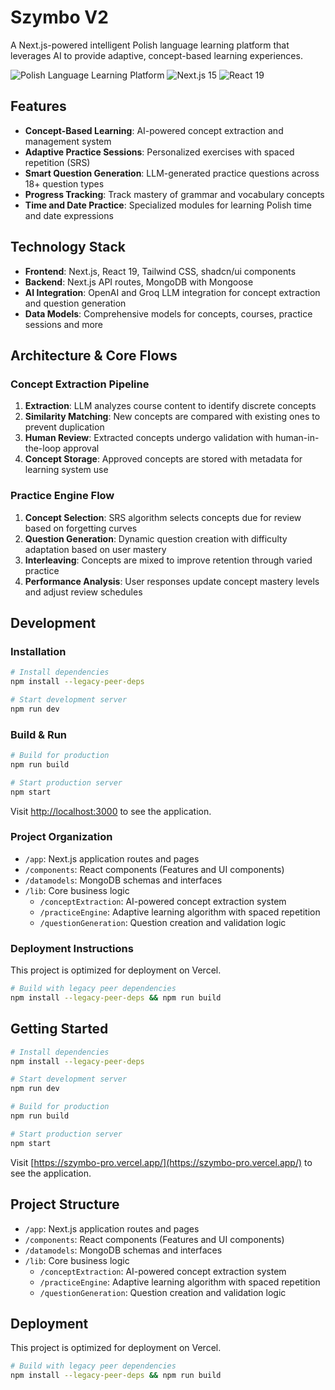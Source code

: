 # Szymbo V2

A Next.js-powered intelligent Polish language learning platform that leverages AI to provide adaptive, concept-based learning experiences.

![Polish Language Learning Platform](https://img.shields.io/badge/Learning-Polish-red)
![Next.js 15](https://img.shields.io/badge/Next.js-15-black)
![React 19](https://img.shields.io/badge/React-19-blue)

## Features

- **Concept-Based Learning**: AI-powered concept extraction and management system
- **Adaptive Practice Sessions**: Personalized exercises with spaced repetition (SRS)
- **Smart Question Generation**: LLM-generated practice questions across 18+ question types
- **Progress Tracking**: Track mastery of grammar and vocabulary concepts
- **Time and Date Practice**: Specialized modules for learning Polish time and date expressions

## Technology Stack

- **Frontend**: Next.js, React 19, Tailwind CSS, shadcn/ui components
- **Backend**: Next.js API routes, MongoDB with Mongoose
- **AI Integration**: OpenAI and Groq LLM integration for concept extraction and question generation
- **Data Models**: Comprehensive models for concepts, courses, practice sessions and more

## Architecture & Core Flows

### Concept Extraction Pipeline

1. **Extraction**: LLM analyzes course content to identify discrete concepts
2. **Similarity Matching**: New concepts are compared with existing ones to prevent duplication
3. **Human Review**: Extracted concepts undergo validation with human-in-the-loop approval
4. **Concept Storage**: Approved concepts are stored with metadata for learning system use

### Practice Engine Flow

1. **Concept Selection**: SRS algorithm selects concepts due for review based on forgetting curves
2. **Question Generation**: Dynamic question creation with difficulty adaptation based on user mastery
3. **Interleaving**: Concepts are mixed to improve retention through varied practice
4. **Performance Analysis**: User responses update concept mastery levels and adjust review schedules

## Development

### Installation

```bash
# Install dependencies
npm install --legacy-peer-deps

# Start development server
npm run dev
```

### Build & Run

```bash
# Build for production
npm run build

# Start production server
npm start
```

Visit [http://localhost:3000](http://localhost:3000) to see the application.

### Project Organization

- `/app`: Next.js application routes and pages
- `/components`: React components (Features and UI components)
- `/datamodels`: MongoDB schemas and interfaces
- `/lib`: Core business logic
  - `/conceptExtraction`: AI-powered concept extraction system
  - `/practiceEngine`: Adaptive learning algorithm with spaced repetition
  - `/questionGeneration`: Question creation and validation logic

### Deployment Instructions

This project is optimized for deployment on Vercel.

```bash
# Build with legacy peer dependencies
npm install --legacy-peer-deps && npm run build
```

## Getting Started

```bash
# Install dependencies
npm install --legacy-peer-deps

# Start development server
npm run dev

# Build for production
npm run build

# Start production server
npm start
```

Visit [https://szymbo-pro.vercel.app/](https://szymbo-pro.vercel.app/) to see the application.

## Project Structure

- `/app`: Next.js application routes and pages
- `/components`: React components (Features and UI components)
- `/datamodels`: MongoDB schemas and interfaces
- `/lib`: Core business logic
  - `/conceptExtraction`: AI-powered concept extraction system
  - `/practiceEngine`: Adaptive learning algorithm with spaced repetition
  - `/questionGeneration`: Question creation and validation logic

## Deployment

This project is optimized for deployment on Vercel.

```bash
# Build with legacy peer dependencies
npm install --legacy-peer-deps && npm run build
```
